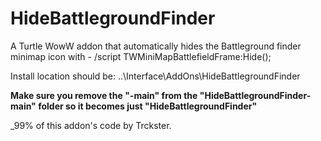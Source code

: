 # HideBattlegroundFinder
A Turtle WowW addon that automatically hides the Battleground finder minimap icon with - /script TWMiniMapBattlefieldFrame:Hide();

Install location should be: ..\Interface\AddOns\HideBattlegroundFinder

**Make sure you remove the "-main" from the "HideBattlegroundFinder-main" folder so it becomes just "HideBattlegroundFinder"**

_99% of this addon's code by Trckster.
